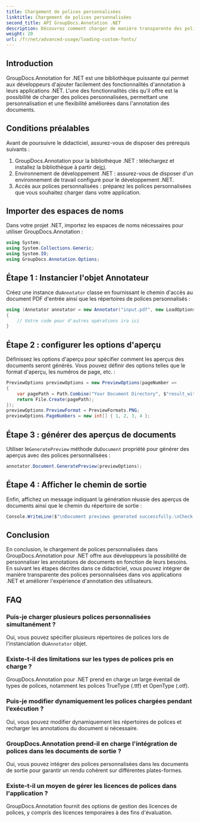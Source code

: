 ```yaml
---
title: Chargement de polices personnalisées
linktitle: Chargement de polices personnalisées
second_title: API GroupDocs.Annotation .NET
description: Découvrez comment charger de manière transparente des polices personnalisées dans GroupDocs.Annotation pour .NET afin d'améliorer l'annotation des documents. Suivez nos étapes étape par étape pour une intégration facile.
weight: 20
url: /fr/net/advanced-usage/loading-custom-fonts/
---
```

## Introduction
GroupDocs.Annotation for .NET est une bibliothèque puissante qui permet aux développeurs d'ajouter facilement des fonctionnalités d'annotation à leurs applications .NET. L'une des fonctionnalités clés qu'il offre est la possibilité de charger des polices personnalisées, permettant une personnalisation et une flexibilité améliorées dans l'annotation des documents.
## Conditions préalables
Avant de poursuivre le didacticiel, assurez-vous de disposer des prérequis suivants :
1.  GroupDocs.Annotation pour la bibliothèque .NET : téléchargez et installez la bibliothèque à partir de[ici](https://releases.groupdocs.com/annotation/net/).
2. Environnement de développement .NET : assurez-vous de disposer d'un environnement de travail configuré pour le développement .NET.
3. Accès aux polices personnalisées : préparez les polices personnalisées que vous souhaitez charger dans votre application.

## Importer des espaces de noms
Dans votre projet .NET, importez les espaces de noms nécessaires pour utiliser GroupDocs.Annotation :
```csharp
using System;
using System.Collections.Generic;
using System.IO;
using GroupDocs.Annotation.Options;
```
## Étape 1 : Instancier l'objet Annotateur
 Créez une instance du`Annotator` classe en fournissant le chemin d'accès au document PDF d'entrée ainsi que les répertoires de polices personnalisés :
```csharp
using (Annotator annotator = new Annotator("input.pdf", new LoadOptions { FontDirectories = new List<string> { Constants.GetFontDirectory() } }))
{
    // Votre code pour d'autres opérations ira ici
}
```
## Étape 2 : configurer les options d'aperçu
Définissez les options d'aperçu pour spécifier comment les aperçus des documents seront générés. Vous pouvez définir des options telles que le format d'aperçu, les numéros de page, etc. :
```csharp
PreviewOptions previewOptions = new PreviewOptions(pageNumber =>
{
    var pagePath = Path.Combine("Your Document Directory", $"result_with_font_{pageNumber}.png");
    return File.Create(pagePath);
});
previewOptions.PreviewFormat = PreviewFormats.PNG;
previewOptions.PageNumbers = new int[] { 1, 2, 3, 4 };
```
## Étape 3 : générer des aperçus de documents
 Utiliser le`GeneratePreview` méthode du`Document` propriété pour générer des aperçus avec des polices personnalisées :
```csharp
annotator.Document.GeneratePreview(previewOptions);
```
## Étape 4 : Afficher le chemin de sortie
Enfin, affichez un message indiquant la génération réussie des aperçus de documents ainsi que le chemin du répertoire de sortie :
```csharp
Console.WriteLine($"\nDocument previews generated successfully.\nCheck output in {"Your Document Directory"}.");
```

## Conclusion
En conclusion, le chargement de polices personnalisées dans GroupDocs.Annotation pour .NET offre aux développeurs la possibilité de personnaliser les annotations de documents en fonction de leurs besoins. En suivant les étapes décrites dans ce didacticiel, vous pouvez intégrer de manière transparente des polices personnalisées dans vos applications .NET et améliorer l'expérience d'annotation des utilisateurs.
## FAQ
### Puis-je charger plusieurs polices personnalisées simultanément ?
 Oui, vous pouvez spécifier plusieurs répertoires de polices lors de l'instanciation du`Annotator` objet.
### Existe-t-il des limitations sur les types de polices pris en charge ?
GroupDocs.Annotation pour .NET prend en charge un large éventail de types de polices, notamment les polices TrueType (.ttf) et OpenType (.otf).
### Puis-je modifier dynamiquement les polices chargées pendant l’exécution ?
Oui, vous pouvez modifier dynamiquement les répertoires de polices et recharger les annotations du document si nécessaire.
### GroupDocs.Annotation prend-il en charge l'intégration de polices dans les documents de sortie ?
Oui, vous pouvez intégrer des polices personnalisées dans les documents de sortie pour garantir un rendu cohérent sur différentes plates-formes.
### Existe-t-il un moyen de gérer les licences de polices dans l'application ?
GroupDocs.Annotation fournit des options de gestion des licences de polices, y compris des licences temporaires à des fins d'évaluation.